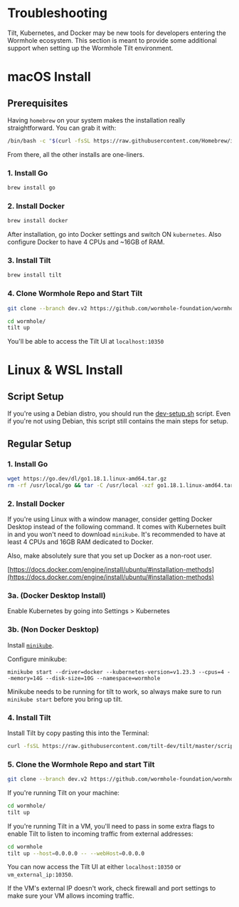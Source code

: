 # Troubleshooting

Tilt, Kubernetes, and Docker may be new tools for developers entering the Wormhole ecosystem. This section is meant to provide some additional support when setting up the Wormhole Tilt environment.

# macOS Install

## Prerequisites

Having `homebrew` on your system makes the installation really straightforward. You can grab it with:

```sh
/bin/bash -c "$(curl -fsSL https://raw.githubusercontent.com/Homebrew/install/HEAD/install.sh)"
```

From there, all the other installs are one-liners.

### 1. Install Go

```sh
brew install go
```

### 2. Install Docker

```sh
brew install docker
```

After installation, go into Docker settings and switch ON `kubernetes`. Also configure Docker to have 4 CPUs and ~16GB of RAM.

### 3. Install Tilt

```sh
brew install tilt
```

### 4. Clone Wormhole Repo and Start Tilt

```sh
git clone --branch dev.v2 https://github.com/wormhole-foundation/wormhole.git
```

```sh
cd wormhole/
tilt up
```

You'll be able to access the Tilt UI at
`localhost:10350`

# Linux & WSL Install

## Script Setup

If you're using a Debian distro, you should run the [dev-setup.sh](https://github.com/wormhole-foundation/wormhole/blob/dev.v2/scripts/dev-setup.sh) script. Even if you're not using Debian, this script still contains the main steps for setup.

## Regular Setup

### 1. Install Go

```sh
wget https://go.dev/dl/go1.18.1.linux-amd64.tar.gz
rm -rf /usr/local/go && tar -C /usr/local -xzf go1.18.1.linux-amd64.tar.gz
```

### 2. Install Docker

If you're using Linux with a window manager, consider getting Docker Desktop instead of the following command. It comes with Kubernetes built in and you won't need to download `minikube`. It's recommended to have at least 4 CPUs and 16GB RAM dedicated to Docker.

Also, make absolutely sure that you set up Docker as a non-root user.

[https://docs.docker.com/engine/install/ubuntu/#installation-methods](https://docs.docker.com/engine/install/ubuntu/#installation-methods)

### 3a. (Docker Desktop Install)

Enable Kubernetes by going into Settings > Kubernetes

### 3b. (Non Docker Desktop)

Install [`minikube`](https://minikube.sigs.k8s.io/docs/start/).

Configure minikube:

```
minikube start --driver=docker --kubernetes-version=v1.23.3 --cpus=4 --memory=14G --disk-size=10G --namespace=wormhole
```

Minikube needs to be running for tilt to work, so always make sure to run `minikube start` before you bring up tilt.

### 4. Install Tilt

Install Tilt by copy pasting this into the Terminal:

```sh
curl -fsSL https://raw.githubusercontent.com/tilt-dev/tilt/master/scripts/install.sh | bash
```

### 5. Clone the Wormhole Repo and start Tilt

```sh
git clone --branch dev.v2 https://github.com/wormhole-foundation/wormhole.git
```

If you're running Tilt on your machine:

```sh
cd wormhole/
tilt up
```

If you're running Tilt in a VM, you'll need to pass in some extra flags to enable Tilt to listen to incoming traffic from external addresses:

```sh
cd wormhole
tilt up --host=0.0.0.0 -- --webHost=0.0.0.0
```

You can now access the Tilt UI at either `localhost:10350` or `vm_external_ip:10350`.

If the VM's external IP doesn't work, check firewall and port settings to make sure your VM allows incoming traffic.
